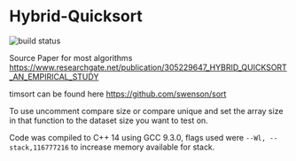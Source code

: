 # Hybrid-Quicksort
![build status](https://github.com/crispyman/Hybrid-Quicksort/actions/workflows/cmake.yml/badge.svg)

Source Paper for most algorithms
https://www.researchgate.net/publication/305229647_HYBRID_QUICKSORT_AN_EMPIRICAL_STUDY

timsort can be found here
https://github.com/swenson/sort

To use uncomment compare size or compare unique and set the array size in that function to the dataset size you want to
test on.

Code was compiled to C++ 14 using GCC 9.3.0, flags used were `--Wl, --stack,116777216`
to increase memory available for stack.